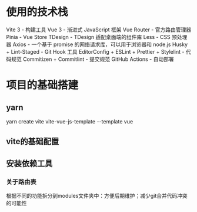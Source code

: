 # 使用的技术栈
Vite 3 - 构建工具
Vue 3 - 渐进式 JavaScript 框架
Vue Router - 官方路由管理器
Pinia - Vue Store
TDesign - TDesign 适配桌面端的组件库
Less - CSS 预处理器
Axios - 一个基于 promise 的网络请求库，可以用于浏览器和 node.js
Husky + Lint-Staged - Git Hook 工具
EditorConfig + ESLint + Prettier + Stylelint - 代码规范
Commitizen + Commitlint - 提交规范
GitHub Actions - 自动部署

# 项目的基础搭建
## yarn
yarn create vite vite-vue-js-template --template vue

## vite的基础配置
## 安装依赖工具
### 关于路由表
根据不同的功能拆分到modules文件夹中：方便后期维护；减少git合并代码冲突的可能性